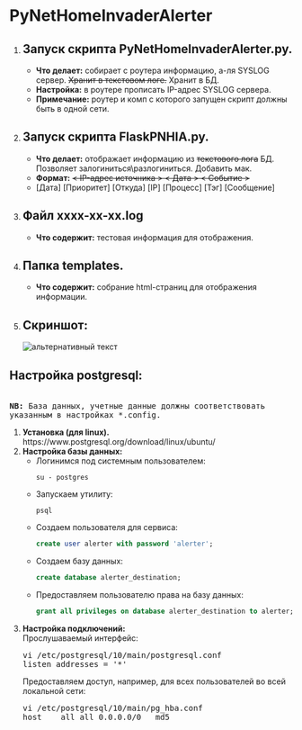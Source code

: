 # PyNetHomeInvaderAlerter
<ol>
<li><h2>Запуск скрипта PyNetHomeInvaderAlerter.py.</h2></li>
<ul>
<li><b>Что делает:</b> собирает с роутера информацию, а-ля SYSLOG сервер. <del>Хранит в текстовом логе.</del> Хранит в БД.</li>
<li><b>Настройка:</b> в роутере прописать IP-адрес SYSLOG сервера.</li>
<li><b>Примечание:</b> роутер и комп с которого запущен скрипт должны быть в одной сети.</li>
</ul>
  
<li><h2>Запуск скрипта FlaskPNHIA.py.</h2></li>
<ul>
<li><b>Что делает:</b> отображает информацию из <s>текстового лога</s> БД. Позволяет залогиниться\разлогиниться. Добавить мак.</li>
<li><b>Формат:</b> <s>< IP-адрес источника > < Дата > < Событие ></s></li>
<li> [Дата] [Приоритет] [Откуда] [IP] [Процесс] [Тэг] [Сообщение] </li> 
</ul>

<li><h2>Файл xxxx-xx-xx.log </h2></li>
<ul>
<li><b>Что содержит:</b> тестовая информация для отображения.</li>
</ul>

<li><h2>Папка templates.</h2></li>
<ul>
<li><b>Что содержит:</b> собрание html-страниц для отображения информации.</li>
</ul>

<li><h2>Скриншот:</h2></li>
<img src="https://github.com/dim5x/PyNetHomeInvaderAlerter/raw/master/Screenshot.PNG" alt="альтернативный текст">  
</ol>

<h2>Настройка postgresql:</h2><br>
<tt><b>NB:</b> База данных, учетные данные должны соответствовать указанным в настройках *.config.<br>
</tt>
<ol>
  <li><b>Установка (для linux).</b><br>
https://www.postgresql.org/download/linux/ubuntu/</li>
  <li><b>Настройка базы данных:</b>
<ul>
<li>Логинимся под системным пользователем:<br>

```
su - postgres
```
<li>Запускаем утилиту:<br>

```
psql
```
<li>Создаем пользователя для сервиса:<br>

```SQL
create user alerter with password 'alerter';
```

<li>Создаем базу данных:<br>

```SQL
create database alerter_destination;
```

<li>Предоставляем пользователю права на базу данных:<br>

```SQL
grant all privileges on database alerter_destination to alerter;
```

</li>
</ul>

  <li><b>Настройка подключений:</b><br>
Прослушаваемый интерфейс:<br/>
<pre>vi /etc/postgresql/10/main/postgresql.conf
listen_addresses = '*'</pre>
Предоставляем доступ, например, для всех пользователей во всей локальной сети:<br>
<pre>vi /etc/postgresql/10/main/pg_hba.conf
host	all	all	0.0.0.0/0	md5</pre></li>
</ol>
